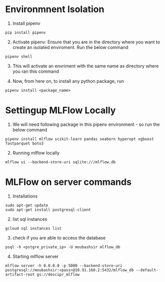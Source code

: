 


# Environmnent Isolation


1. Install pipenv

```
pip install pipenv
```


2. Activate pipenv: Ensure that you are in the directory where you want to create an isolated enviroment. Run the below command

```
pipenv shell
```

3. This will activate an envriment with the same name as directory where you ran this command

4. Now, from here on, to install any python package, run 

```
pipenv install <package_name>
```

# Settingup MLFlow Locally

1. We will need following package in this pipenv environment - so run the below command

```
pipenv install mlflow scikit-learn pandas seaborn hyperopt xgboost fastparquet boto3
```


2. Running mlflow locally

```
mlflow ui --backend-store-uri sqlite:///mlflow.db
```

# MLFlow on server commands

1. Installations

```
sudo apt-get update
sudo apt-get install postgresql-client
```


2. list sql instances

```
gcloud sql instances list
```

3. check if you are able to access the database

```
psql -h <pstgre_private_ip> -U moubashsir mlflow_db
```

4. Starting mlflow server

```
mlflow server -h 0.0.0.0 -p 5000 --backend-store-uri postgresql://moubashsir:<pass>@10.91.160.2:5432/mlflow_db --default-artifact-root gs://descipr_mlflow
```

